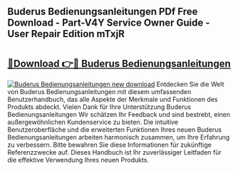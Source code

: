 ## Buderus Bedienungsanleitungen PDf Free Download - Part-V4Y Service Owner Guide - User Repair Edition mTxjR

# <h2><a href="http://df3v6l1.blite.top/?on=Buderus+Bedienungsanleitungen">🔗Download 👉🔴 Buderus Bedienungsanleitungen</a></h2>

[![Buderus Bedienungsanleitungen new download](https://i.imgur.com/lujVjoI.png)](http://df3v6l1.blite.top/?on=Buderus+Bedienungsanleitungen)
Entdecken Sie die Welt von Buderus Bedienungsanleitungen mit diesem umfassenden Benutzerhandbuch, das alle Aspekte der Merkmale und Funktionen des Produkts abdeckt. Vielen Dank für Ihre Unterstützung Buderus Bedienungsanleitungen Wir schätzen Ihr Feedback und sind bestrebt, einen außergewöhnlichen Kundenservice zu bieten. Die intuitive Benutzeroberfläche und die erweiterten Funktionen Ihres neuen Buderus Bedienungsanleitungen arbeiten harmonisch zusammen, um Ihre Erfahrung zu verbessern. Bitte bewahren Sie diese Informationen für zukünftige Referenzzwecke auf. Dieses Handbuch ist Ihr zuverlässiger Leitfaden für die effektive Verwendung Ihres neuen Produkts.
